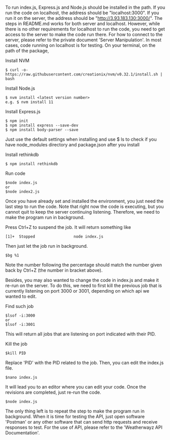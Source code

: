 To run index.js, Express.js and Node.js should be installed in the path.  If you run the code on localhost, the address should be "localhost:3000". If you run it on the server, the address should be "http://3.93.183.130:3000/". The steps in README.md works for both server and localhost. However, while there is no other requirements for localhost to run the code, you need to get access to the server to make the code run there. For how to connect to the server, please refer to the private document 'Server Manipulation'. In most cases, code running on localhost is for testing. On your terminal, on the path of the package, 

Install NVM 
    
    $ curl -o- https://raw.githubusercontent.com/creationix/nvm/v0.32.1/install.sh | bash
    
Install Node.js
    
    
    $ nvm install <latest version number>
    e.g. $ nvm install 11
    
Install Express.js


    $ npm init
    $ npm install express --save-dev
    $ npm install body-parser --save
Just use the default settings when installing and use $ ls to check if you have node_modules directory and package.json after you install

Install rethinkdb


    $ npm install rethinkdb
Run code


    $node index.js
    or 
    $node index2.js

Once you have already set and installed the environment, you just need the last step to run the code. Note that right now the code is executing, but you cannot quit to keep the server continuing listening. Therefore, we need to make the program run in background. 

Press Ctrl+Z to suspend the job. It will return something like 
    
    [1]+  Stopped                 node index.js 
Then just let the job run in background. 
    
    
    $bg %1
Note the number following the percentage should match the number given back by Ctrl+Z (the number in bracket above). 

Besides, you may also wanted to change the code in index.js and make it re-run on the server. To do this, we need to first kill the previous job that is currently listening on port 3000 or 3001, depending on which api we wanted to edit. 

Find such job
    
    
    $lsof -i:3000
    or
    $lsof -i:3001

This will return all jobs that are listening on port indicated with their PID. 

Kill the job
    
    
    $kill PID

Replace 'PID' with the PID related to the job. 
Then, you can edit the index.js file. 

    $nano index.js

It will lead you to an editor where you can edit your code. Once the revisions are completed, just re-run the code.

    $node index.js

The only thing left is to repeat the step to make the program run in background. 
When it is time for testing the API, just open software 'Postman' or any other software that can send http requests and receive responses to test. For the use of API, please refer to the 'Weatherwayz API Documentation'. 
